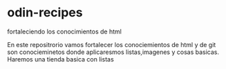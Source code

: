# odin-recipes
fortaleciendo los conocimientos de html  

En este repositrorio vamos  fortalecer los conociemientos de html y de git son conocieminetos donde aplicaresmos listas,imagenes y cosas basicas. 
Haremos una tienda basica con listas 
